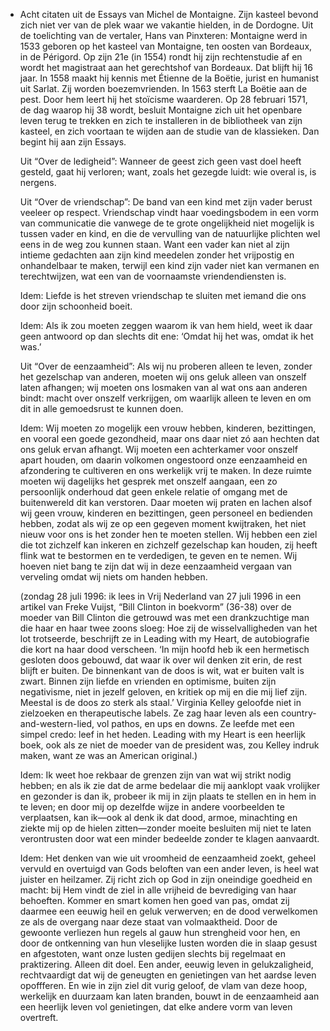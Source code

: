 - Acht citaten uit de Essays van Michel de Montaigne. Zijn kasteel bevond zich niet ver van de plek waar we vakantie hielden, in de Dordogne. Uit de toelichting van de vertaler, Hans van Pinxteren: Montaigne werd in 1533 geboren op het kasteel van Montaigne, ten oosten van Bordeaux, in de Périgord. Op zijn 21e (in 1554) rondt hij zijn rechtenstudie af en wordt het magistraat aan het gerechtshof van Bordeaux. Dat blijft hij 16 jaar. In 1558 maakt hij kennis met Étienne de la Boëtie, jurist en humanist uit Sarlat. Zij worden boezemvrienden. In 1563 sterft La Boëtie aan de pest. Door hem leert hij het stoïcisme waarderen. Op 28 februari 1571, de dag waarop hij 38 wordt, besluit Montaigne zich uit het openbare leven terug te trekken en zich te installeren in de bibliotheek van zijn kasteel, en zich voortaan te wijden aan de studie van de klassieken. Dan begint hij aan zijn Essays.
  
  Uit “Over de ledigheid”: Wanneer de geest zich geen vast doel heeft gesteld, gaat hij verloren; want, zoals het gezegde luidt: wie overal is, is nergens.
  
  Uit “Over de vriendschap”: De band van een kind met zijn vader berust veeleer op respect. Vriendschap vindt haar voedingsbodem in een vorm van communicatie die vanwege de te grote ongelijkheid niet mogelijk is tussen vader en kind, en die de vervulling van de natuurlijke plichten wel eens in de weg zou kunnen staan. Want een vader kan niet al zijn intieme gedachten aan zijn kind meedelen zonder het vrijpostig en onhandelbaar te maken, terwijl een kind zijn vader niet kan vermanen en terechtwijzen, wat een van de voornaamste vriendendiensten is.
  
  Idem: Liefde is het streven vriendschap te sluiten met iemand die ons door zijn schoonheid boeit.
  
  Idem: Als ik zou moeten zeggen waarom ik van hem hield, weet ik daar geen antwoord op dan slechts dit ene: ‘Omdat hij het was, omdat ik het was.’
  
  Uit “Over de eenzaamheid”: Als wij nu proberen alleen te leven, zonder het gezelschap van anderen, moeten wij ons geluk alleen van onszelf laten afhangen; wij moeten ons losmaken van al wat ons aan anderen bindt: macht over onszelf verkrijgen, om waarlijk alleen te leven en om dit in alle gemoedsrust te kunnen doen.
  
  Idem: Wij moeten zo mogelijk een vrouw hebben, kinderen, bezittingen, en vooral een goede gezondheid, maar ons daar niet zó aan hechten dat ons geluk ervan afhangt. Wij moeten een achterkamer voor onszelf apart houden, om daarin volkomen ongestoord onze eenzaamheid en afzondering te cultiveren en ons werkelijk vrij te maken. In deze ruimte moeten wij dagelijks het gesprek met onszelf aangaan, een zo persoonlijk onderhoud dat geen enkele relatie of omgang met de buitenwereld dit kan verstoren. Daar moeten wij praten en lachen alsof wij geen vrouw, kinderen en bezittingen, geen personeel en bedienden hebben, zodat als wij ze op een gegeven moment kwijtraken, het niet nieuw voor ons is het zonder hen te moeten stellen. Wij hebben een ziel die tot zichzelf kan inkeren en zichzelf gezelschap kan houden, zij heeft flink wat te bestormen en te verdedigen, te geven en te nemen. Wij hoeven niet bang te zijn dat wij in deze eenzaamheid vergaan van verveling omdat wij niets om handen hebben.
  
  (zondag 28 juli 1996: ik lees in Vrij Nederland van 27 juli 1996 in een artikel van Freke Vuijst, “Bill Clinton in boekvorm” (36-38) over de moeder van Bill Clinton die getrouwd was met een drankzuchtige man die haar en haar twee zoons sloeg: Hoe zij de wisselvalligheden van het lot trotseerde, beschrijft ze in Leading with my Heart, de autobiografie die kort na haar dood verscheen. ‘In mijn hoofd heb ik een hermetisch gesloten doos gebouwd, dat waar ik over wil denken zit erin, de rest blijft er buiten. De binnenkant van de doos is wit, wat er buiten valt is zwart. Binnen zijn liefde en vrienden en optimisme, buiten zijn negativisme, niet in jezelf geloven, en kritiek op mij en die mij lief zijn. Meestal is de doos zo sterk als staal.’ Virginia Kelley geloofde niet in zielzoeken en therapeutische labels. Ze zag haar leven als een country-and-western-lied, vol pathos, en ups en downs. Ze leefde met een simpel credo: leef in het heden. Leading with my Heart is een heerlijk boek, ook als ze niet de moeder van de president was, zou Kelley indruk maken, want ze was an American original.)
  
  Idem: Ik weet hoe rekbaar de grenzen zijn van wat wij strikt nodig hebben; en als ik zie dat de arme bedelaar die mij aanklopt vaak vrolijker en gezonder is dan ik, probeer ik mij in zijn plaats te stellen en in hem in te leven; en door mij op dezelfde wijze in andere voorbeelden te verplaatsen, kan ik—ook al denk ik dat dood, armoe, minachting en ziekte mij op de hielen zitten—zonder moeite besluiten mij niet te laten verontrusten door wat een minder bedeelde zonder te klagen aanvaardt.
  
  Idem: Het denken van wie uit vroomheid de eenzaamheid zoekt, geheel vervuld en overtuigd van Gods beloften van een ander leven, is heel wat juister en heilzamer. Zij richt zich op God in zijn oneindige goedheid en macht: bij Hem vindt de ziel in alle vrijheid de bevrediging van haar behoeften. Kommer en smart komen hen goed van pas, omdat zij daarmee een eeuwig heil en geluk verwerven; en de dood verwelkomen ze als de overgang naar deze staat van volmaaktheid. Door de gewoonte verliezen hun regels al gauw hun strengheid voor hen, en door de ontkenning van hun vleselijke lusten worden die in slaap gesust en afgestoten, want onze lusten gedijen slechts bij regelmaat en praktizering. Alleen dit doel. Een ander, eeuwig leven in gelukzaligheid, rechtvaardigt dat wij de geneugten en genietingen van het aardse leven opoffferen. En wie in zijn ziel dit vurig geloof, de vlam van deze hoop, werkelijk en duurzaam kan laten branden, bouwt in de eenzaamheid aan een heerlijk leven vol genietingen, dat elke andere vorm van leven overtreft.